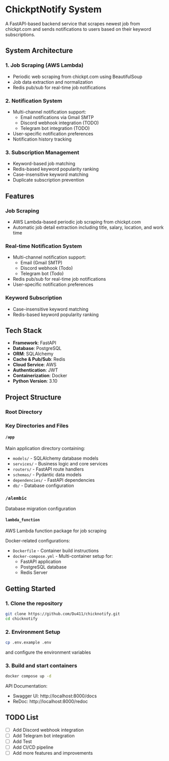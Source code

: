 # ChickptNotify  System

A FastAPI-based backend service that scrapes newest job from chickpt.com and sends notifications to users based on their keyword subscriptions.

## System Architecture

### 1. Job Scraping (AWS Lambda)
- Periodic web scraping from chickpt.com using BeautifulSoup
- Job data extraction and normalization
- Redis pub/sub for real-time job notifications

### 2. Notification System
- Multi-channel notification support:
  - Email notifications via Gmail SMTP
  - Discord webhook integration (TODO)
  - Telegram bot integration (TODO)
- User-specific notification preferences
- Notification history tracking

### 3. Subscription Management
- Keyword-based job matching
- Redis-based keyword popularity ranking
- Case-insensitive keyword matching
- Duplicate subscription prevention

## Features

### Job Scraping
- AWS Lambda-based periodic job scraping from chickpt.com
- Automatic job detail extraction including title, salary, location, and work time

### Real-time Notification System
- Multi-channel notification support:
  - Email (Gmail SMTP)
  - Discord webhook (Todo)
  - Telegram bot (Todo)
- Redis pub/sub for real-time job notifications
- User-specific notification preferences

### Keyword Subscription
- Case-insensitive keyword matching
- Redis-based keyword popularity ranking

## Tech Stack

- **Framework**: FastAPI
- **Database**: PostgreSQL
- **ORM**: SQLAlchemy
- **Cache & Pub/Sub**: Redis
- **Cloud Service**: AWS
- **Authentication**: JWT
- **Containerization**: Docker
- **Python Version**: 3.10

## Project Structure

### Root Directory

### Key Directories and Files

#### `/app`
Main application directory containing:
- `models/` - SQLAlchemy database models
- `services/` - Business logic and core services
- `routers/` - FastAPI route handlers
- `schemas/` - Pydantic data models
- `dependencies/` - FastAPI dependencies
- `db/` - Database configuration

### `/alembic`
Database migration configuration

#### `lambda_function`
AWS Lambda function package for job scraping


Docker-related configurations:
- `Dockerfile` - Container build instructions
- `docker-compose.yml` - Multi-container setup for:
  - FastAPI application
  - PostgreSQL database
  - Redis Server

## Getting Started

### 1. Clone the repository

```bash
git clone https://github.com/Du411/chicknotify.git
cd chicknotify
```

### 2. Environment Setup

```bash
cp .env.example .env
```
and configure the environment variables

### 3. Build and start containers

```bash
docker compose up -d
```

API Documentation:
- Swagger UI: http://localhost:8000/docs
- ReDoc: http://localhost:8000/redoc
## TODO List
- [ ] Add Discord webhook integration
- [ ] Add Telegram bot integration
- [ ] Add Test
- [ ] Add CI/CD pipeline
- [ ] Add more features and improvements

